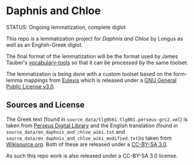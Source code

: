 # Daphnis and Chloe

STATUS: Ongoing lemmatization, complete diglot

This repo is a lemmatization project for _Daphnis and Chloe_ by Longus as well as an English-Greek diglot. 

The final format of the lemmatization will be the format used by James Tauber's [vocabulary-tools]() so that it can be processed by the same toolset. 

The lemmatization is being done with a custom toolset based on the form-lemma mappings from [Eulexis](https://github.com/PhVerkerk/Eulexis_off_line) which is released under a [GNU General Public License v3.0](https://www.gnu.org/licenses/gpl-3.0.en.html).

## Sources and License

The Greek text (found in `source_data/tlg0561.tlg001.perseus-grc2.xml`) is taken from [Perseus Digital Library](http://www.perseus.tufts.edu/hopper/text?doc=urn:cts:greekLit:tlg0561.tlg001.perseus-grc1) and the English translation (found in `source_data/en_daphnis_and_chloe_wiki.txt` and `source_data/en_daphnis_and_chloe_wiki_modified.txt`)is taken from [Wikisource.org](https://en.m.wikisource.org/wiki/Daphnis_and_Chloe_(The_1896_Athenian_Society_Translation)). Both of these are released under a [CC-BY-SA 3.0](http://creativecommons.org/licenses/by-sa/3.0/us/). 

As such this repo work is also released under a CC-BY-SA 3.0 license.

